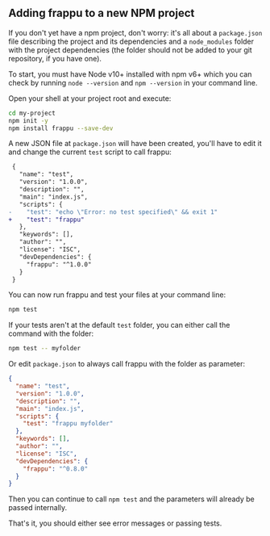 ## Adding frappu to a new NPM project

If you don't yet have a npm project, don't worry: it's all about a `package.json` file describing the project and its dependencies and a `node_modules` folder with the project dependencies (the folder should not be added to your git repository, if you have one).

To start, you must have Node v10+ installed with npm v6+ which you can check by running `node --version` and `npm --version` in your command line.

Open your shell at your project root and execute:

```sh
cd my-project
npm init -y
npm install frappu --save-dev
```

A new JSON file at `package.json` will have been created, you'll have to edit it and change the current `test` script to call frappu:

```diff
 {
   "name": "test",
   "version": "1.0.0",
   "description": "",
   "main": "index.js",
   "scripts": {
-    "test": "echo \"Error: no test specified\" && exit 1"
+    "test": "frappu"
   },
   "keywords": [],
   "author": "",
   "license": "ISC",
   "devDependencies": {
     "frappu": "^1.0.0"
   }
 }
```

You can now run frappu and test your files at your command line:

```sh
npm test
```

If your tests aren't at the default `test` folder, you can either call the command with the folder:

```sh
npm test -- myfolder
```

Or edit `package.json` to always call frappu with the folder as parameter:

```json
{
  "name": "test",
  "version": "1.0.0",
  "description": "",
  "main": "index.js",
  "scripts": {
    "test": "frappu myfolder"
  },
  "keywords": [],
  "author": "",
  "license": "ISC",
  "devDependencies": {
    "frappu": "^0.8.0"
  }
}
```

Then you can continue to call `npm test` and the parameters will already be passed internally.

That's it, you should either see error messages or passing tests.
